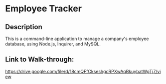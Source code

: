 # Employee Tracker

## Description
This is a command-line application to manage a company's employee database, using Node.js, Inquirer, and MySQL.

## Link to Walk-through:
https://drive.google.com/file/d/18cmQFfCkseshgcRPXwAqBkuybatWgTj7/view
